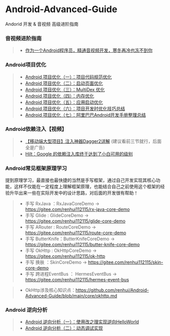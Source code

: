 # Android-Advanced-Guide
Andorid 开发 &amp; 音视频 高级进阶指南


### 音视频进阶指南
>- [作为一个Android程序员，精通音视频开发，寒冬再冷也冻不到你](https://github.com/renhui/Android-Advanced-Guide/blob/main/AD.md)


### Android项目优化

>- [Android 项目优化（一）：项目代码规范优化](https://www.cnblogs.com/renhui/p/11005279.html)
>- [Android 项目优化（二）：启动页面优化](https://www.cnblogs.com/renhui/p/11027248.html)
>- [Android 项目优化（三）：MultiDex 优化](https://www.cnblogs.com/renhui/p/11716975.html)
>- [Android 项目优化（四）：内存优化](https://www.cnblogs.com/renhui/p/11761586.html)
>- [Android 项目优化（五）：应用启动优化](https://www.cnblogs.com/renhui/p/11768163.html)
>- [Android 项目优化（六）：项目开发时优化技巧总结](https://www.cnblogs.com/renhui/p/11772888.html)
>- [Android 项目优化（七）：阿里巴巴Android开发手册整理总结](https://www.cnblogs.com/renhui/p/11977754.html)

### Android依赖注入【视频】

>- [【移动端大型项目】注入神器Dagger2详解](https://www.bilibili.com/video/BV1Cz4y1D7bU?from=search&seid=17034608315216977339)
(建议看前三节就行，后面全是广告)
>- [Hilt：Google 的依赖注入库终于达到了小白可用的级别](https://www.bilibili.com/video/BV1e54y1S72A/?spm_id_from=333.788.recommend_more_video.0)

### Android常见框架原理学习

提到原理学习，最直接也最快捷的当然是手写框架，通过自己开发实现其核心功能，这样不仅能在一定程度上理解框架原理，也能结合自己之前使用这个框架的经验升华出来一些在实际开发中的设计思路，对后面的开发很有帮助！

>- 手写 RxJava ：RxJavaCoreDemo -> https://gitee.com/renhui112115/rx-java-core-demo
>- 手写 Glide : GlideCoreDemo -> https://gitee.com/renhui112115/glide-core-demo
>- 手写 ARouter : RouteCoreDemo -> https://gitee.com/renhui112115/route-core-demo
>- 手写 ButterKnife：ButterKnifeCoreDemo -> https://gitee.com/renhui112115/butter-knife-core-demo
>- 手写 OkHttp : OkHttpCoreDemo -> https://gitee.com/renhui112115/ok-http
>- 手写 换肤 ：SkinCoreDemo -> https://gitee.com/renhui112115/skin-core-demo
>- 手写 跨进程EventBus ： HermesEventBus -> https://gitee.com/renhui112115/hermes-event-bus


>- OkHttp涉及核心知识点：https://github.com/renhui/Android-Advanced-Guide/blob/main/core/okhttp.md


### Android 逆向分析

>- [Android 逆向分析（一）：使用改之理实现逆向HelloWorld](https://www.cnblogs.com/renhui/p/14218482.html)
>- [Android 逆向分析（二）：动态调试实现](https://www.cnblogs.com/renhui/p/14220687.html)
